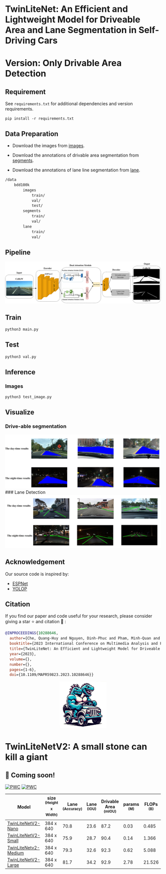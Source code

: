 # TwinLiteNet: An Efficient and Lightweight Model for Driveable Area and Lane Segmentation in Self-Driving Cars
# Version: Only Drivable Area Detection




## Requirement
See `requirements.txt` for additional dependencies and version requirements.

```setup
pip install -r requirements.txt
```


## Data Preparation

- Download the images from [images](https://bdd-data.berkeley.edu/).

- Download the annotations of drivable area segmentation from [segments](https://drive.google.com/file/d/1xy_DhUZRHR8yrZG3OwTQAHhYTnXn7URv/view?usp=sharing). 
- Download the annotations of lane line segmentation from [lane](https://drive.google.com/file/d/1lDNTPIQj_YLNZVkksKM25CvCHuquJ8AP/view?usp=sharing). 

```bash
/data
    bdd100k
        images
            train/
            val/
            test/
        segments
            train/
            val/
        lane
            train/
            val/
```
## Pipeline

<div align=center>
<img src='image\arch.png' width='600'>
</div>

## Train
```python
python3 main.py
```

## Test
```python
python3 val.py
```

## Inference

### Images
```python
python3 test_image.py
```

## Visualize
### Drive-able segmentation

<div align=center>
<img src='image\DA_vs.jpg' width='600'>
</div>
### Lane Detection

<div align=center>
<img src='image\LL_vs.jpg' width='600'>
</div>



## Acknowledgement
Our source code is inspired by:
- [ESPNet](https://github.com/sacmehta/ESPNet)
- [YOLOP](https://github.com/hustvl/YOLOP)



## Citation

If you find our paper and code useful for your research, please consider giving a star :star:   and citation :pencil: :

```BibTeX
@INPROCEEDINGS{10288646,
  author={Che, Quang-Huy and Nguyen, Dinh-Phuc and Pham, Minh-Quan and Lam, Duc-Khai},
  booktitle={2023 International Conference on Multimedia Analysis and Pattern Recognition (MAPR)}, 
  title={TwinLiteNet: An Efficient and Lightweight Model for Driveable Area and Lane Segmentation in Self-Driving Cars}, 
  year={2023},
  volume={},
  number={},
  pages={1-6},
  doi={10.1109/MAPR59823.2023.10288646}}
```

<div align="center">
  <img src="twin.png" width="30%">
</div>

# TwinLiteNetV2: A small stone can kill a giant
## 🚀 Coming soon! 

[![PWC](https://img.shields.io/endpoint.svg?url=https://paperswithcode.com/badge/twinlitenet-an-efficient-and-lightweight/lane-detection-on-bdd100k-val)](https://paperswithcode.com/sota/lane-detection-on-bdd100k-val?p=twinlitenet-an-efficient-and-lightweight)
[![PWC](https://img.shields.io/endpoint.svg?url=https://paperswithcode.com/badge/twinlitenet-an-efficient-and-lightweight/drivable-area-detection-on-bdd100k-val)](https://paperswithcode.com/sota/drivable-area-detection-on-bdd100k-val?p=twinlitenet-an-efficient-and-lightweight)

| Model | size<br><sup>(Height x Width) | Lane<br><sup>(Accuracy) | Lane<br><sup>(IOU) | Drivable Area<br><sup>(mIOU)  | params<br><sup>(M) | FLOPs<br><sup> (B) |
| ----- | ----------------------------- | ----------------------- | ------------------ | ----------------------------- | ----------------------------- | ----------------------------- |
| [TwinLiteNetV2-Nano]()| 384 x 640                   | 70.8 | 23.6              | 87.2                       | 0.03   | 0.485 |
| [TwinLiteNetV2-Small]()| 384 x 640                   | 75.9 | 28.7              | 90.4                      | 0.14   | 1.366 |
| [TwinLiteNetv2-Medium]()| 384 x 640                   | 79.3 | 32.6              | 92.3                     | 0.62   | 5.088 |
| [TwinLiteNetV2-Large]() | 384 x 640                   | 81.7 | 34.2              | 92.9                     | 2.78   | 21.526 |



